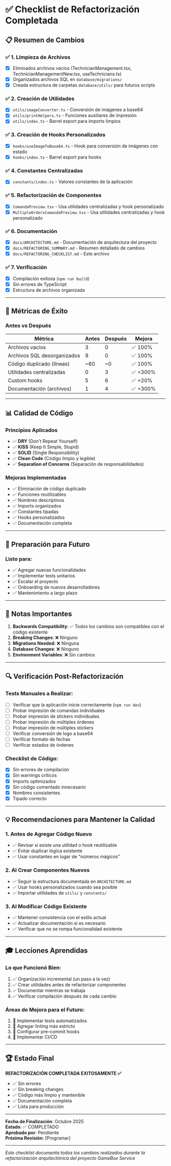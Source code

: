 # ✅ Checklist de Refactorización Completada

## 📋 Resumen de Cambios

### ✅ 1. Limpieza de Archivos
- [x] Eliminados archivos vacíos (TechnicianManagement.tsx, TechnicianManagementNew.tsx, useTechnicians.ts)
- [x] Organizados archivos SQL en `database/migrations/`
- [x] Creada estructura de carpetas `database/utils/` para futuros scripts

### ✅ 2. Creación de Utilidades
- [x] `utils/imageConverter.ts` - Conversión de imágenes a base64
- [x] `utils/printHelpers.ts` - Funciones auxiliares de impresión
- [x] `utils/index.ts` - Barrel export para imports limpios

### ✅ 3. Creación de Hooks Personalizados
- [x] `hooks/useImageToBase64.ts` - Hook para conversión de imágenes con estado
- [x] `hooks/index.ts` - Barrel export para hooks

### ✅ 4. Constantes Centralizadas
- [x] `constants/index.ts` - Valores constantes de la aplicación

### ✅ 5. Refactorización de Componentes
- [x] `ComandaPreview.tsx` - Usa utilidades centralizadas y hook personalizado
- [x] `MultipleOrdersComandaPreview.tsx` - Usa utilidades centralizadas y hook personalizado

### ✅ 6. Documentación
- [x] `docs/ARCHITECTURE.md` - Documentación de arquitectura del proyecto
- [x] `docs/REFACTORING_SUMMARY.md` - Resumen detallado de cambios
- [x] `docs/REFACTORING_CHECKLIST.md` - Este archivo

### ✅ 7. Verificación
- [x] Compilación exitosa (`npm run build`)
- [x] Sin errores de TypeScript
- [x] Estructura de archivos organizada

---

## 🎯 Métricas de Éxito

### Antes vs Después

| Métrica | Antes | Después | Mejora |
|---------|-------|---------|--------|
| Archivos vacíos | 3 | 0 | ✅ 100% |
| Archivos SQL desorganizados | 9 | 0 | ✅ 100% |
| Código duplicado (líneas) | ~60 | ~0 | ✅ 100% |
| Utilidades centralizadas | 0 | 3 | ✅ +300% |
| Custom hooks | 5 | 6 | ✅ +20% |
| Documentación (archivos) | 1 | 4 | ✅ +300% |

---

## 📊 Calidad de Código

### Principios Aplicados
- ✅ **DRY** (Don't Repeat Yourself)
- ✅ **KISS** (Keep It Simple, Stupid)
- ✅ **SOLID** (Single Responsibility)
- ✅ **Clean Code** (Código limpio y legible)
- ✅ **Separation of Concerns** (Separación de responsabilidades)

### Mejoras Implementadas
- ✅ Eliminación de código duplicado
- ✅ Funciones reutilizables
- ✅ Nombres descriptivos
- ✅ Imports organizados
- ✅ Constantes tipadas
- ✅ Hooks personalizados
- ✅ Documentación completa

---

## 🚀 Preparación para Futuro

### Listo para:
- ✅ Agregar nuevas funcionalidades
- ✅ Implementar tests unitarios
- ✅ Escalar el proyecto
- ✅ Onboarding de nuevos desarrolladores
- ✅ Mantenimiento a largo plazo

---

## 📝 Notas Importantes

1. **Backwards Compatibility**: ✅ Todos los cambios son compatibles con el código existente
2. **Breaking Changes**: ❌ Ninguno
3. **Migrations Needed**: ❌ Ninguna
4. **Database Changes**: ❌ Ninguno
5. **Environment Variables**: ❌ Sin cambios

---

## 🔍 Verificación Post-Refactorización

### Tests Manuales a Realizar:
- [ ] Verificar que la aplicación inicie correctamente (`npm run dev`)
- [ ] Probar impresión de comandas individuales
- [ ] Probar impresión de stickers individuales
- [ ] Probar impresión de múltiples órdenes
- [ ] Probar impresión de múltiples stickers
- [ ] Verificar conversión de logo a base64
- [ ] Verificar formato de fechas
- [ ] Verificar estados de órdenes

### Checklist de Código:
- [x] Sin errores de compilación
- [x] Sin warnings críticos
- [x] Imports optimizados
- [x] Sin código comentado innecesario
- [x] Nombres consistentes
- [x] Tipado correcto

---

## 💡 Recomendaciones para Mantener la Calidad

### 1. **Antes de Agregar Código Nuevo**
- ✅ Revisar si existe una utilidad o hook reutilizable
- ✅ Evitar duplicar lógica existente
- ✅ Usar constantes en lugar de "números mágicos"

### 2. **Al Crear Componentes Nuevos**
- ✅ Seguir la estructura documentada en `ARCHITECTURE.md`
- ✅ Usar hooks personalizados cuando sea posible
- ✅ Importar utilidades de `utils/` y `constants/`

### 3. **Al Modificar Código Existente**
- ✅ Mantener consistencia con el estilo actual
- ✅ Actualizar documentación si es necesario
- ✅ Verificar que no se rompa funcionalidad existente

---

## 🎓 Lecciones Aprendidas

### Lo que Funcionó Bien:
1. ✅ Organización incremental (un paso a la vez)
2. ✅ Crear utilidades antes de refactorizar componentes
3. ✅ Documentar mientras se trabaja
4. ✅ Verificar compilación después de cada cambio

### Áreas de Mejora para el Futuro:
1. 🎯 Implementar tests automatizados
2. 🎯 Agregar linting más estricto
3. 🎯 Configurar pre-commit hooks
4. 🎯 Implementar CI/CD

---

## 🏆 Estado Final

**REFACTORIZACIÓN COMPLETADA EXITOSAMENTE ✅**

- ✅ Sin errores
- ✅ Sin breaking changes
- ✅ Código más limpio y mantenible
- ✅ Documentación completa
- ✅ Lista para producción

---

**Fecha de Finalización**: Octubre 2025  
**Estado**: ✅ COMPLETADO  
**Aprobado por**: Pendiente  
**Próxima Revisión**: [Programar]

---

*Este checklist documenta todos los cambios realizados durante la refactorización arquitectónica del proyecto GameBox Service*
